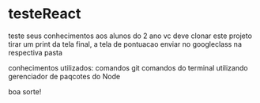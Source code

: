 # testeReact
teste seus conhecimentos 
aos alunos do 2 ano vc deve clonar este projeto
tirar um print da tela final, a tela de pontuacao
enviar no googleclass na respectiva pasta

conhecimentos utilizados:
comandos git
comandos do terminal utilizando gerenciador de paqcotes do Node

boa sorte!
